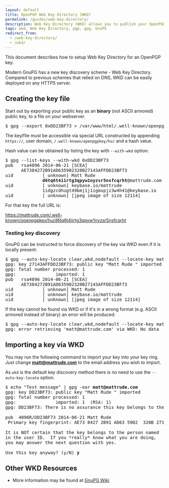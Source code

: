 ```yaml
---
layout: default
title: OpenPGP Web Key Directory (WKD)
permalink: /guides/web-key-directory/
description: Web Key Directory (WKD) allows you to publish your OpenPGP key on your HTTPS server
tags: wkd, Web Key Directory, pgp, gpg, GnuPG
redirect_from:
  - /web-key-directory/
  - /wkd/
---
```


This document describes how to setup Web Key Directory for an OpenPGP key.

Modern GnuPG has a new key discovery scheme - Web Key Directory. Compared to previous schemes that relied on DNS, WKD can be easily deployed on any HTTPS server.

## Creating the key file

Start out by exporting your public key as an **binary** (not ASCII armored) public key, to a file on your webserver.

<pre>$ gpg --export 0xDD23BF73 > /var/www/html/.well-known/openpgpkey/hu/d6tq6t4iirtg3qpyw1nyzsr5nsfcqrht</pre>

The key/file must be accessible via special URL constructed by appending `https://`, user domain, `/.well-known/openpgpkey/hu/` and a hash value.

Hash value can be obtained by listing the key with `--with-wkd` option:

<pre>
$ gpg --list-keys --with-wkd 0xDD23BF73
pub   rsa4096 2014-06-21 [SCEA]
      AE7384272B91AD635902320B27143AFFDD23BF73
uid           [ unknown] Matt Rude <matt@mattrude.com>
              <strong>d6tq6t4iirtg3qpyw1nyzsr5nsfcqrht</strong>@mattrude.com
uid           [ unknown] keybase.io/mattrude <mattrude@keybase.io>
              1idgzcdhugt49bmj1j1igmxpjz3w4h41@keybase.io
uid           [ unknown] [jpeg image of size 12114]
</pre>

For that key the full URL is:

https://mattrude.com/.well-known/openpgpkey/hu/d6tq6t4iirtg3qpyw1nyzsr5nsfcqrht

### Testing key discovery

GnuPG can be instructed to force discovery of the key via WKD even if it is locally present:

<pre>$ gpg --auto-key-locate clear,wkd,nodefault --locate-key matt@mattrude.com
gpg: key 27143AFFDD23BF73: public key "Matt Rude <matt@mattrude.com>" imported
gpg: Total number processed: 1
gpg:               imported: 1
pub   rsa4096 2014-06-21 [SCEA]
      AE7384272B91AD635902320B27143AFFDD23BF73
uid           [ unknown] Matt Rude <matt@mattrude.com>
uid           [ unknown] keybase.io/mattrude <mattrude@keybase.io>
uid           [ unknown] [jpeg image of size 12114]
</pre>

If the key cannot be found via WKD or if it's in a wrong format (e.g. ASCII armored instead of binary) an error will be produced:

<pre>$ gpg --auto-key-locate clear,wkd,nodefault --locate-key matt@mattrude.com
gpg: error retrieving 'matt@mattrude.com' via WKD: No data
</pre>

## Importing a key via WKD

You may run the following command to import your key into your key ring. Just change **matt@mattrude.com** to the email address you wish to import.

As `wkd` is the default key discovery method there is no need to use the `--auto-key-locate` option.

<pre>$ echo "Test message" | gpg -ear <strong>matt@mattrude.com</strong>
gpg: key DD23BF73: public key "Matt Rude <matt@mattrude.com>" imported
gpg: Total number processed: 1
gpg:               imported: 1  (RSA: 1)
gpg: DD23BF73: There is no assurance this key belongs to the named user

pub  4096R/DD23BF73 2014-06-21 Matt Rude <matt@mattrude.com>
 Primary key fingerprint: AE73 8427 2B91 AD63 5902  320B 2714 3AFF DD23 BF73

It is NOT certain that the key belongs to the person named
in the user ID.  If you *really* know what you are doing,
you may answer the next question with yes.

Use this key anyway? (y/N) <strong>y</strong></pre>

## Other WKD Resources

* More information may be found at [GnuPG Wiki](https://wiki.gnupg.org/WKD)
